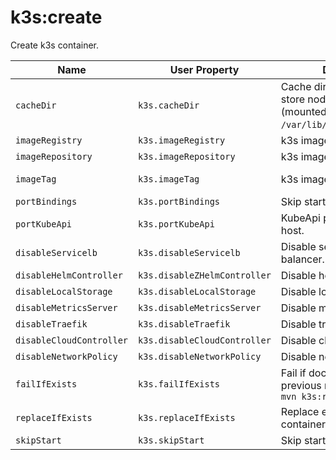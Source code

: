 # k3s:create

Create k3s container.

| Name | User Property | Description | Default |
| -----| ------------- | ----------- | ------- |
| `cacheDir` | `k3s.cacheDir` | Cache directory where to store node informations (mounted to `/var/lib/rancher/k3s/agent`). | `~/.kube/k3s-maven-plugin` |
| `imageRegistry` | `k3s.imageRegistry` | k3s image registry | |
| `imageRepository` | `k3s.imageRepository` | k3s image repository | rancher/k3s |
| `imageTag` | `k3s.imageTag` | k3s image tag | v1.27.1-k3s1 |
| `portBindings` | `k3s.portBindings` | Skip starting k3s container. | [] |
| `portKubeApi` | `k3s.portKubeApi` | KubeApi port to expose to host. | 6443 |
| `disableServicelb` | `k3s.disableServicelb` | Disable service load balancer. | false |
| `disableHelmController` | `k3s.disableZHelmController` | Disable helm controller. | true |
| `disableLocalStorage` | `k3s.disableLocalStorage` | Disable local storage. | true |
| `disableMetricsServer` | `k3s.disableMetricsServer` | Disable metrics server. | true |
| `disableTraefik` | `k3s.disableTraefik` | Disable traefik. | true |
| `disableCloudController` | `k3s.disableCloudController` | Disable cloud-controller. | true |
| `disableNetworkPolicy` | `k3s.disableNetworkPolicy` | Disable network-policy. | true |
| `failIfExists` | `k3s.failIfExists` | Fail if docker container from previous run exists. E.g. with `mvn k3s:rm` | true |
| `replaceIfExists` | `k3s.replaceIfExists` | Replace existing docker container from previous run. | false |
| `skipStart` | `k3s.skipStart` | Skip starting k3s container. | false |
